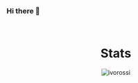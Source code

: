 ### Hi there 👋

</br><h1 align="center">Stats</h1>

<p align="center">
  <img align="center"src="https://github-readme-stats.vercel.app/api?username=ivorossi&show_icons=true&hide=contribs&theme=dark" alt="ivorossi" />
</p>
